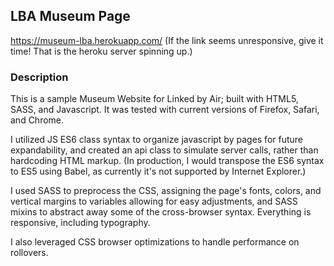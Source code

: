 ## LBA Museum Page
<a href="https://museum-lba.herokuapp.com/">https://museum-lba.herokuapp.com/</a> (If the link seems unresponsive, give it time! That is the heroku server spinning up.)


### Description
This is a sample Museum Website for Linked by Air; built with HTML5, SASS, and Javascript. It was tested with current versions of Firefox, Safari, and Chrome.

I utilized JS ES6 class syntax to organize javascript by pages for future expandability, and created an api class to simulate server calls, rather than hardcoding HTML markup. (In production, I would transpose the ES6 syntax to ES5 using Babel, as currently it's not supported by Internet Explorer.)

I used SASS to preprocess the CSS, assigning the page's fonts, colors, and vertical margins to variables allowing for easy adjustments, and SASS mixins to abstract away some of the cross-browser syntax. Everything is responsive, including typography.

I also leveraged CSS browser optimizations to handle performance on rollovers. 
